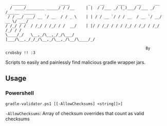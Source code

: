 ```
   ______               ____        _    __      ___     __      __
  / ____/________ _____/ / /__     | |  / /___ _/ (_)___/ /___ _/ /_____  _____
 / / __/ ___/ __ `/ __  / / _ \    | | / / __ `/ / / __  / __ `/ __/ __ \/ ___/
/ /_/ / /  / /_/ / /_/ / /  __/    | |/ / /_/ / / / /_/ / /_/ / /_/ /_/ / /
\____/_/   \__,_/\__,_/_/\___/     |___/\__,_/_/_/\__,_/\__,_/\__/\____/_/

                                                             By crobsby !! :3
```

Scripts to easily and painlessly find malicious gradle wrapper jars.

## Usage

### Powershell

```
gradle-validator.ps1 [[-AllowChecksums] <string[]>]
```
`-AllowChecksums`: Array of checksum overrides that count as valid checksums
